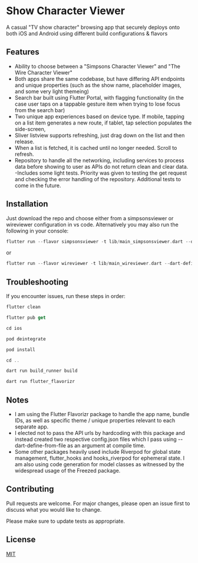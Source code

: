 

# Show Character Viewer


A casual "TV show character" browsing app that securely deploys onto both iOS and Android using different build configurations & flavors 

## Features

- Ability to choose between a "Simpsons Character Viewer" and "The Wire Character Viewer"
- Both apps share the same codebase, but have differing API endpoints and unique properties (such as the show name, placeholder images, and some very light themeing)
- Search bar built using Flutter Portal, with flagging functionality (in the case user taps on a tappable gesture item when trying to lose focus from the search bar)
- Two unique app experiences based on device type. If mobile, tapping on a list item generates a new route, if tablet, tap selection populates the side-screen, 
- Sliver listview supports refreshing, just drag down on the list and then release.
- When a list is fetched, it is cached until no longer needed. Scroll to refresh.
- Repository to handle all the networking, including services to process data before showing to user as APIs do not return clean and clear data. 
-Includes some light tests. Priority was given to testing the get request and checking the error handling of the repository. Additional tests to come in the future.



## Installation

Just download the repo and choose either from a simpsonsviewer or wireviewer configuration in vs code. Alternatively you may also run the following in your console:

```dart
flutter run --flavor simpsonsviewer -t lib/main_simpsonsviewer.dart --dart-define-from-file=config_simpsons_viewer.json
```
or 
```dart
flutter run --flavor wireviewer -t lib/main_wireviewer.dart --dart-define-from-file=config_wire_viewer.json
```



## Troubleshooting
If you encounter issues, run these steps in order:
```dart
flutter clean
```
```dart
flutter pub get
```
```dart
cd ios
```
```dart
pod deintegrate 
```
```dart
pod install
```
```dart
cd ..
```
```dart
dart run build_runner build
```
```dart
dart run flutter_flavorizr
```


## Notes
- I am using the Flutter Flavorizr package to handle the app name, bundle IDs, as well as specific theme / unique properties relevant to each separate app.
- I elected not to pass the API urls by hardcoding with this package and instead created two respective config.json files which I pass using --dart-define-from-file as an argument at compile time.
- Some other packages heavily used include Riverpod for global state management, flutter_hooks and hooks_riverpod for ephemeral state. I am also using code generation for model classes as witnessed by the widespread usage of the Freezed package.



## Contributing

Pull requests are welcome. For major changes, please open an issue first
to discuss what you would like to change.

Please make sure to update tests as appropriate.

## License

[MIT](https://choosealicense.com/licenses/mit/)
